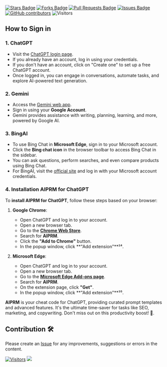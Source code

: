 <a href="https://github.com/drshahizan/Generative-AI-Playground/stargazers"><img src="https://img.shields.io/github/stars/drshahizan/Generative-AI-Playground" alt="Stars Badge"/></a>
<a href="https://github.com/drshahizan/Generative-AI-Playground/network/members"><img src="https://img.shields.io/github/forks/drshahizan/Generative-AI-Playground" alt="Forks Badge"/></a>
<a href="https://github.com/drshahizan/Generative-AI-Playground/pulls"><img src="https://img.shields.io/github/issues-pr/drshahizan/Generative-AI-Playground" alt="Pull Requests Badge"/></a>
<a href="https://github.com/drshahizan/Generative-AI-Playground"><img src="https://img.shields.io/github/issues/drshahizan/Generative-AI-Playground" alt="Issues Badge"/></a>
<a href="https://github.com/drshahizan/Generative-AI-Playground/graphs/contributors"><img alt="GitHub contributors" src="https://img.shields.io/github/contributors/drshahizan/Generative-AI-Playground?color=2b9348"></a>
![Visitors](https://api.visitorbadge.io/api/visitors?path=https%3A%2F%2Fgithub.com%2Fdrshahizan%2Generative-AI-Playground&labelColor=%23d9e3f0&countColor=%23697689&style=flat)

## How to Sign in

### 1. ChatGPT
- Visit the [ChatGPT login page](https://chat.openai.com/auth/login).
- If you already have an account, log in using your credentials.
- If you don't have an account, click on "Create one" to set up a free ChatGPT account.
- Once logged in, you can engage in conversations, automate tasks, and explore AI-powered text generation.

### 2. Gemini
- Access the [Gemini web app](https://gemini.google.com/app).
- Sign in using your **Google Account**.
- Gemini provides assistance with writing, planning, learning, and more, powered by Google AI.

### 3. BingAI
- To use Bing Chat in **Microsoft Edge**, sign in to your Microsoft account.
- Click the **Bing chat icon** in the browser toolbar to access Bing Chat in the sidebar.
- You can ask questions, perform searches, and even compare products using Bing Chat.
- For BingAI, visit the [official site](https://www.bing.com) and log in with your Microsoft account credentials.

### 4. Installation AIPRM for ChatGPT
To **install AIPRM for ChatGPT**, follow these steps based on your browser:

1. **Google Chrome**:
    - Open ChatGPT and log in to your account.
    - Open a new browser tab.
    - Go to the **[Chrome Web Store](https://chromewebstore.google.com/detail/aiprm-for-chatgpt/ojnbohmppadfgpejeebfnmnknjdlckgj)**.
    - Search for **AIPRM**.
    - Click the **"Add to Chrome"** button.
    - In the popup window, click **"Add extension"**²⁴.

2. **Microsoft Edge**:
    - Open ChatGPT and log in to your account.
    - Open a new browser tab.
    - Go to the **[Microsoft Edge Add-ons page](https://microsoftedge.microsoft.com/addons/detail/nkiohniccbickhccicgbedaibabialda)**.
    - Search for **AIPRM**.
    - On the extension page, click **"Get"**.
    - In the popup window, click **"Add extension"**³⁵.

**AIPRM** is your cheat code for ChatGPT, providing curated prompt templates and advanced features. It's the ultimate time-saver for tasks like SEO, marketing, and copywriting. Don't miss out on this productivity boost! 🚀.

## Contribution 🛠️
Please create an [Issue](https://github.com/drshahizan/Generative-AI-Playground/issues) for any improvements, suggestions or errors in the content.

[![Visitors](https://api.visitorbadge.io/api/visitors?path=https%3A%2F%2Fgithub.com%2Fdrshahizan&labelColor=%23697689&countColor=%23555555&style=plastic)](https://visitorbadge.io/status?path=https%3A%2F%2Fgithub.com%2Fdrshahizan)
![](https://hit.yhype.me/github/profile?user_id=81284918)

